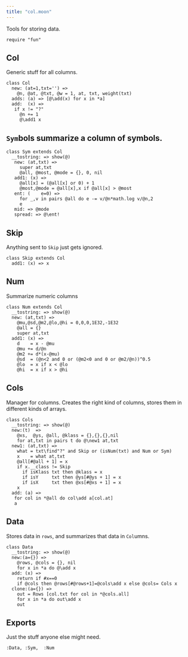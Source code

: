 ```yaml
---
title: "col.moon"
---
```



Tools for storing data.

```moonscript
require "fun"
```

## Col
Generic stuff for all columns.

```moonscript
class Col
  new: (at=1,txt='') => 
    @n, @at, @txt, @w = 1, at, txt, weight(txt)
  adds: (a) => [@\add(x) for x in *a]
  add:  (x) =>
   if x != "?" 
     @n += 1
     @\add1 x
```

## `Sym`bols summarize a column of symbols.

```moonscript
class Sym extends Col
  __tostring: => show(@)
   new: (at,txt) =>
     super at,txt
     @all, @most, @mode = {}, 0, nil
   add1: (x) =>
     @all[x] = (@all[x] or 0) + 1
     @most,@mode = @all[x],x if @all[x] > @most
   ent: (    e=0) =>
     for _,v in pairs @all do e -= v/@n*math.log v/@n,2
     e
   mid: => @mode
   spread: => @\ent!
```

## Skip
Anything sent to `Skip` just gets ignored.

```moonscript
class Skip extends Col
  add1: (x) => x
```

## Num
Summarize numeric columns

```moonscript
class Num extends Col
  __tostring: => show(@)
  new: (at,txt) =>
    @mu,@sd,@m2,@lo,@hi = 0,0,0,1E32,-1E32
    @all = {}
    super at,txt
  add1: (x) =>
    d    = x - @mu
    @mu += d/@n
    @m2 += d*(x-@mu)
    @sd  = (@n<2 and 0 or (@m2<0 and 0 or @m2/@n))^0.5
    @lo  = x if x < @lo
    @hi  = x if x > @hi
```

## Cols
Manager for columns. Creates the right kind of columns, 
stores them in different kinds of arrays.

```moonscript
class Cols
  __tostring: => show(@)
  new:(t)  =>
    @xs,  @ys, @all, @klass = {},{},{},nil
    for at,txt in pairs t do @\new1 at,txt
  new1: (at,txt) =>
    what = txt\find"?" and Skip or (isNum(txt) and Num or Sym)
    x    = what at,txt
    @all[#@all + 1] = x
    if x.__class != Skip
      if isKlass txt then @klass = x
      if isY     txt then @ys[#@ys + 1] = x
      if isX     txt then @xs[#@xs + 1] = x
    x
  add: (a) => 
   for col in *@all do col\add a[col.at]
   a
```

## Data
Stores data in `rows`, and summarizes that data in  `Col`umns.

```moonscript
class Data
  __tostring: => show(@)
  new:(a={}) =>
    @rows, @cols = {}, nil
    for x in *a do @\add x
  add: (x) => 
    return if #x==0
    if @cols then @rows[#@rows+1]=@cols\add x else @cols= Cols x
  clone:(a={}) =>
    out = Rows [col.txt for col in *@cols.all] 
    for x in *a do out\add x
    out
```

## Exports
Just the stuff anyone else might need.

```moonscript
:Data, :Sym,  :Num
```

